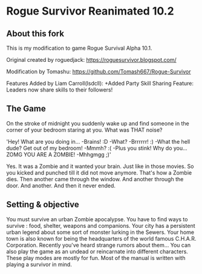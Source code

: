 # Rogue Survivor Reanimated 10.2

## About this fork

This is my modification to game Rogue Survival Alpha 10.1.

Original created by roguedjack: https://roguesurvivor.blogspot.com/

Modification by Tomashu: https://github.com/Tomash667/Rogue-Survivor

Features Added by Liam Carroll(lsdcll):
+Added Party Skill Sharing Feature: Leaders now share skills to their followers!


## The Game

On the stroke of midnight you suddenly wake up and find someone in the corner of your bedroom staring at you. 
What was THAT noise?

'Hey! What are you doing in...
-Brains! :D
-What?
-Brrrrrr! :)
-What the hell dude? Get out of my bedroom!
-Mmmh? :(
-Plus you stink! Why do you... ZOMG YOU ARE A ZOMBIE!
-Mhhgmgg ;)'

Yes. It was a Zombie and it wanted your brain. Just like in those movies. So you kicked and punched till it did not move anymore. That's how a Zombie dies.
Then another came through the window.
And another through the door.
And another.
And then it never ended.

## Setting & objective
You must survive an urban Zombie apocalypse.
You have to find ways to survive : food, shelter, weapons and companions.
Your city has a persistent urban legend about some sort of monster lurking in the Sewers.
Your home town is also known for being the headquarters of the world famous C.H.A.R. Corporation. Recently you've heard strange rumors about them...
You can also play the game as an undead or reincarnate into different characters. These play modes are mostly for fun.
Most of the manual is written with playing a survivor in mind.
